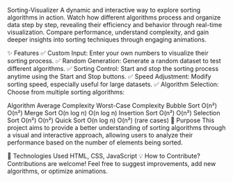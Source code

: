 Sorting-Visualizer
A dynamic and interactive way to explore sorting algorithms in action. Watch how different algorithms process and organize data step by step, revealing their efficiency and behavior through real-time visualization. Compare performance, understand complexity, and gain deeper insights into sorting techniques through engaging animations.

✨ Features
✅ Custom Input: Enter your own numbers to visualize their sorting process.
✅ Random Generation: Generate a random dataset to test different algorithms.
✅ Sorting Control: Start and stop the sorting process anytime using the Start and Stop buttons.
✅ Speed Adjustment: Modify sorting speed, especially useful for large datasets.
✅ Algorithm Selection: Choose from multiple sorting algorithms:

Algorithm	Average Complexity	Worst-Case Complexity
Bubble Sort	O(n²)	O(n²)
Merge Sort	O(n log n)	O(n log n)
Insertion Sort	O(n²)	O(n²)
Selection Sort	O(n²)	O(n²)
Quick Sort	O(n log n)	O(n²) (rare cases)
🚀 Purpose
This project aims to provide a better understanding of sorting algorithms through a visual and interactive approach, allowing users to analyze their performance based on the number of elements being sorted.

🔧 Technologies Used
HTML, CSS, JavaScript
💡 How to Contribute?
Contributions are welcome! Feel free to suggest improvements, add new algorithms, or optimize animations.

